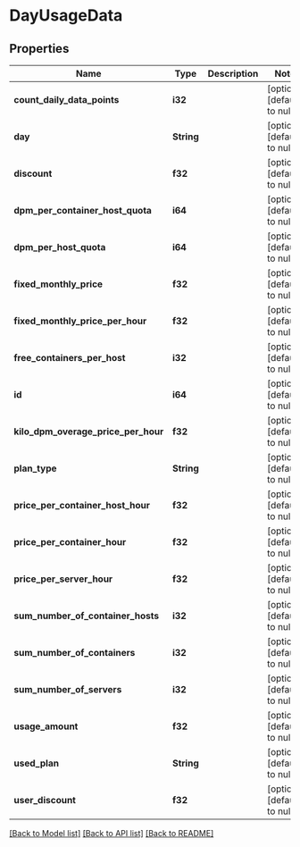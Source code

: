 # DayUsageData

## Properties
| Name                                | Type       | Description | Notes                        |
| ----------------------------------- | ---------- | ----------- | ---------------------------- |
| **count_daily_data_points**         | **i32**    |             | [optional] [default to null] |
| **day**                             | **String** |             | [optional] [default to null] |
| **discount**                        | **f32**    |             | [optional] [default to null] |
| **dpm_per_container_host_quota**    | **i64**    |             | [optional] [default to null] |
| **dpm_per_host_quota**              | **i64**    |             | [optional] [default to null] |
| **fixed_monthly_price**             | **f32**    |             | [optional] [default to null] |
| **fixed_monthly_price_per_hour**    | **f32**    |             | [optional] [default to null] |
| **free_containers_per_host**        | **i32**    |             | [optional] [default to null] |
| **id**                              | **i64**    |             | [optional] [default to null] |
| **kilo_dpm_overage_price_per_hour** | **f32**    |             | [optional] [default to null] |
| **plan_type**                       | **String** |             | [optional] [default to null] |
| **price_per_container_host_hour**   | **f32**    |             | [optional] [default to null] |
| **price_per_container_hour**        | **f32**    |             | [optional] [default to null] |
| **price_per_server_hour**           | **f32**    |             | [optional] [default to null] |
| **sum_number_of_container_hosts**   | **i32**    |             | [optional] [default to null] |
| **sum_number_of_containers**        | **i32**    |             | [optional] [default to null] |
| **sum_number_of_servers**           | **i32**    |             | [optional] [default to null] |
| **usage_amount**                    | **f32**    |             | [optional] [default to null] |
| **used_plan**                       | **String** |             | [optional] [default to null] |
| **user_discount**                   | **f32**    |             | [optional] [default to null] |

[[Back to Model list]](../README.md#documentation-for-models) [[Back to API list]](../README.md#documentation-for-api-endpoints) [[Back to README]](../README.md)
